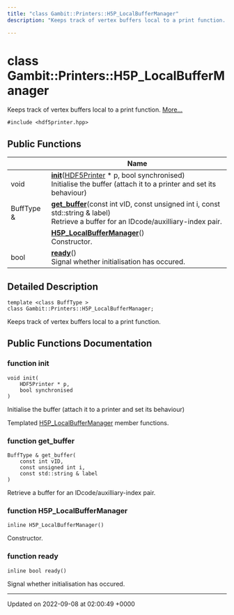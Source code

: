 ```yaml
---
title: "class Gambit::Printers::H5P_LocalBufferManager"
description: "Keeps track of vertex buffers local to a print function. "

---
```


# class Gambit::Printers::H5P_LocalBufferManager



Keeps track of vertex buffers local to a print function.  [More...](#detailed-description)


`#include <hdf5printer.hpp>`

## Public Functions

|                | Name           |
| -------------- | -------------- |
| void | **[init](/documentation/code/classes/classgambit_1_1printers_1_1h5p__localbuffermanager/#function-gambitprintersh5p-localbuffermanager-init)**([HDF5Printer](/documentation/code/classes/classgambit_1_1printers_1_1hdf5printer/) * p, bool synchronised)<br>Initialise the buffer (attach it to a printer and set its behaviour)  |
| BuffType & | **[get_buffer](/documentation/code/classes/classgambit_1_1printers_1_1h5p__localbuffermanager/#function-gambitprintersh5p-localbuffermanager-get-buffer)**(const int vID, const unsigned int i, const std::string & label)<br>Retrieve a buffer for an IDcode/auxilliary-index pair.  |
| | **[H5P_LocalBufferManager](/documentation/code/classes/classgambit_1_1printers_1_1h5p__localbuffermanager/#function-gambitprintersh5p-localbuffermanager-h5p-localbuffermanager)**()<br>Constructor.  |
| bool | **[ready](/documentation/code/classes/classgambit_1_1printers_1_1h5p__localbuffermanager/#function-gambitprintersh5p-localbuffermanager-ready)**()<br>Signal whether initialisation has occured.  |

## Detailed Description

```
template <class BuffType >
class Gambit::Printers::H5P_LocalBufferManager;
```

Keeps track of vertex buffers local to a print function. 
## Public Functions Documentation

### function init

```
void init(
    HDF5Printer * p,
    bool synchronised
)
```

Initialise the buffer (attach it to a printer and set its behaviour) 

Templated [H5P_LocalBufferManager](/documentation/code/classes/classgambit_1_1printers_1_1h5p__localbuffermanager/) member functions. 


### function get_buffer

```
BuffType & get_buffer(
    const int vID,
    const unsigned int i,
    const std::string & label
)
```

Retrieve a buffer for an IDcode/auxilliary-index pair. 

### function H5P_LocalBufferManager

```
inline H5P_LocalBufferManager()
```

Constructor. 

### function ready

```
inline bool ready()
```

Signal whether initialisation has occured. 

-------------------------------

Updated on 2022-09-08 at 02:00:49 +0000